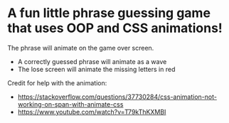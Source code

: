 # A fun little phrase guessing game that uses OOP and CSS animations!
The phrase will animate on the game over screen.
+ A correctly guessed phrase will animate as a wave
+ The lose screen will animate the missing letters in red

Credit for help with the animation:
+ https://stackoverflow.com/questions/37730284/css-animation-not-working-on-span-with-animate-css
+ https://www.youtube.com/watch?v=T79kThKXMBI
